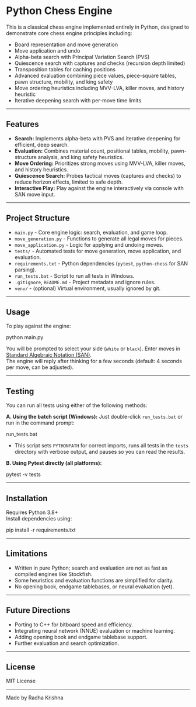 # Python Chess Engine

This is a classical chess engine implemented entirely in Python, designed to demonstrate core chess engine principles including:

- Board representation and move generation
- Move application and undo
- Alpha-beta search with Principal Variation Search (PVS)
- Quiescence search with captures and checks (recursion depth limited)
- Transposition tables for caching positions
- Advanced evaluation combining piece values, piece-square tables, pawn structure, mobility, and king safety
- Move ordering heuristics including MVV-LVA, killer moves, and history heuristic
- Iterative deepening search with per-move time limits

---

## Features

- **Search:** Implements alpha-beta with PVS and iterative deepening for efficient, deep search.
- **Evaluation:** Combines material count, positional tables, mobility, pawn-structure analysis, and king safety heuristics.
- **Move Ordering:** Prioritizes strong moves using MVV-LVA, killer moves, and history heuristics.
- **Quiescence Search:** Probes tactical moves (captures and checks) to reduce horizon effects, limited to safe depth.
- **Interactive Play:** Play against the engine interactively via console with SAN move input.

---

## Project Structure

- `main.py` - Core engine logic: search, evaluation, and game loop.
- `move_generation.py` - Functions to generate all legal moves for pieces.
- `move_application.py` - Logic for applying and undoing moves.
- `tests/` - Automated tests for move generation, move application, and evaluation.
- `requirements.txt` - Python dependencies (`pytest`, `python-chess` for SAN parsing).
- `run_tests.bat` - Script to run all tests in Windows.
- `.gitignore`, `README.md` - Project metadata and ignore rules.
- `venv/` - (optional) Virtual environment, usually ignored by git.

---

## Usage

To play against the engine:

python main.py



You will be prompted to select your side (`white` or `black`). Enter moves in [Standard Algebraic Notation (SAN)](https://en.wikipedia.org/wiki/Algebraic_notation_(chess)).  
The engine will reply after thinking for a few seconds (default: 4 seconds per move, can be adjusted).

---

## Testing

You can run all tests using either of the following methods:

**A. Using the batch script (Windows):**
Just double-click `run_tests.bat` or run in the command prompt:

run_tests.bat


- This script sets `PYTHONPATH` for correct imports, runs all tests in the `tests` directory with verbose output, and pauses so you can read the results.

**B. Using Pytest directly (all platforms):**

pytest -v tests



---

## Installation

Requires Python 3.8+  
Install dependencies using:

pip install -r requirements.txt



---

## Limitations

- Written in pure Python; search and evaluation are not as fast as compiled engines like Stockfish.
- Some heuristics and evaluation functions are simplified for clarity.
- No opening book, endgame tablebases, or neural evaluation (yet).

---

## Future Directions

- Porting to C++ for bitboard speed and efficiency.
- Integrating neural network (NNUE) evaluation or machine learning.
- Adding opening book and endgame tablebase support.
- Further evaluation and search optimization.

---

## License

MIT License

---

Made by Radha Krishna